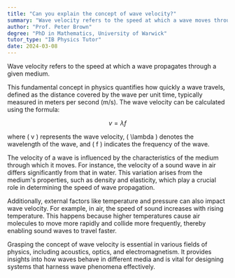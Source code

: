 ```yaml
---
title: "Can you explain the concept of wave velocity?"
summary: "Wave velocity refers to the speed at which a wave moves through a medium. It is a key concept in understanding wave behavior and propagation."
author: "Prof. Peter Brown"
degree: "PhD in Mathematics, University of Warwick"
tutor_type: "IB Physics Tutor"
date: 2024-03-08
---
```


Wave velocity refers to the speed at which a wave propagates through a given medium. 

This fundamental concept in physics quantifies how quickly a wave travels, defined as the distance covered by the wave per unit time, typically measured in meters per second ($\text{m/s}$). The wave velocity can be calculated using the formula:

$$
v = \lambda f
$$

where \( v \) represents the wave velocity, \( \lambda \) denotes the wavelength of the wave, and \( f \) indicates the frequency of the wave.

The velocity of a wave is influenced by the characteristics of the medium through which it moves. For instance, the velocity of a sound wave in air differs significantly from that in water. This variation arises from the medium's properties, such as density and elasticity, which play a crucial role in determining the speed of wave propagation.

Additionally, external factors like temperature and pressure can also impact wave velocity. For example, in air, the speed of sound increases with rising temperature. This happens because higher temperatures cause air molecules to move more rapidly and collide more frequently, thereby enabling sound waves to travel faster.

Grasping the concept of wave velocity is essential in various fields of physics, including acoustics, optics, and electromagnetism. It provides insights into how waves behave in different media and is vital for designing systems that harness wave phenomena effectively.
    